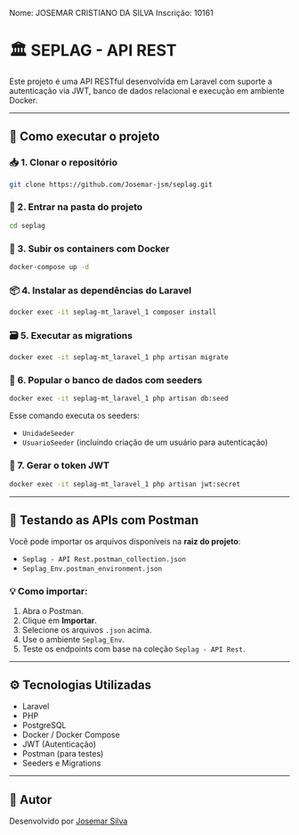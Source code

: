 Nome: JOSEMAR CRISTIANO DA SILVA
Inscrição: 10161

# 🏛️ SEPLAG - API REST

Este projeto é uma API RESTful desenvolvida em Laravel com suporte a autenticação via JWT, banco de dados relacional e execução em ambiente Docker.

---

## 🚀 Como executar o projeto

### 📥 1. Clonar o repositório

```bash
git clone https://github.com/Josemar-jsm/seplag.git
```

### 📁 2. Entrar na pasta do projeto

```bash
cd seplag
```

### 🐳 3. Subir os containers com Docker

```bash
docker-compose up -d
```

### 📦 4. Instalar as dependências do Laravel

```bash
docker exec -it seplag-mt_laravel_1 composer install
```

### 🗃️ 5. Executar as migrations

```bash
docker exec -it seplag-mt_laravel_1 php artisan migrate
```

### 🌱 6. Popular o banco de dados com seeders

```bash
docker exec -it seplag-mt_laravel_1 php artisan db:seed
```

Esse comando executa os seeders:
- `UnidadeSeeder`
- `UsuarioSeeder` (incluindo criação de um usuário para autenticação)

### 🔐 7. Gerar o token JWT

```bash
docker exec -it seplag-mt_laravel_1 php artisan jwt:secret
```

---

## 🧪 Testando as APIs com Postman

Você pode importar os arquivos disponíveis na **raiz do projeto**:

- `Seplag - API Rest.postman_collection.json`
- `Seplag_Env.postman_environment.json`

### 💡 Como importar:
1. Abra o Postman.
2. Clique em **Importar**.
3. Selecione os arquivos `.json` acima.
4. Use o ambiente `Seplag_Env`.
5. Teste os endpoints com base na coleção `Seplag - API Rest`.

---

## ⚙️ Tecnologias Utilizadas

- Laravel
- PHP
- PostgreSQL
- Docker / Docker Compose
- JWT (Autenticação)
- Postman (para testes)
- Seeders e Migrations

---

## 👤 Autor

Desenvolvido por [Josemar Silva](https://github.com/Josemar-jsm)





